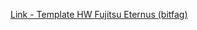 [Link - Template HW Fujitsu Eternus (bitfag)](https://github.com/bitfag/zabbix-template-fujitsu-eternus)
